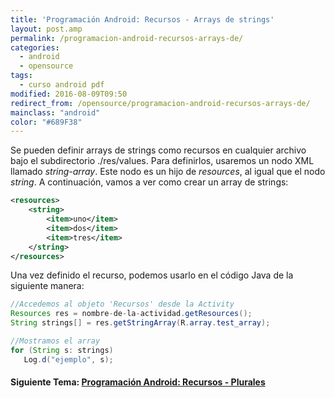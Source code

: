 ```yaml
---
title: 'Programación Android: Recursos - Arrays de strings'
layout: post.amp
permalink: /programacion-android-recursos-arrays-de/
categories:
  - android
  - opensource
tags:
  - curso android pdf
modified: 2016-08-09T09:50
redirect_from: /opensource/programacion-android-recursos-arrays-de/
mainclass: "android"
color: "#689F38"
---
```


Se pueden definir arrays de strings como recursos en cualquier archivo bajo el subdirectorio ./res/values. Para definirlos, usaremos un nodo XML llamado *string-array*. Este nodo es un hijo de *resources*, al igual que el nodo *string*. A continuación, vamos a ver como crear un array de strings:

<!--more-->

```xml
<resources>
    <string>
        <item>uno</item>
        <item>dos</item>
        <item>tres</item>
    </string>
</resources>
```

Una vez definido el recurso, podemos usarlo en el código Java de la siguiente manera:

```java
//Accedemos al objeto 'Recursos' desde la Activity
Resources res = nombre-de-la-actividad.getResources();
String strings[] = res.getStringArray(R.array.test_array);

//Mostramos el array
for (String s: strings)
   Log.d("ejemplo", s);
```

#### Siguiente Tema: [Programación Android: Recursos - Plurales][1]

 [1]: https://elbauldelprogramador.com/programacion-android-recursos-plurales/
